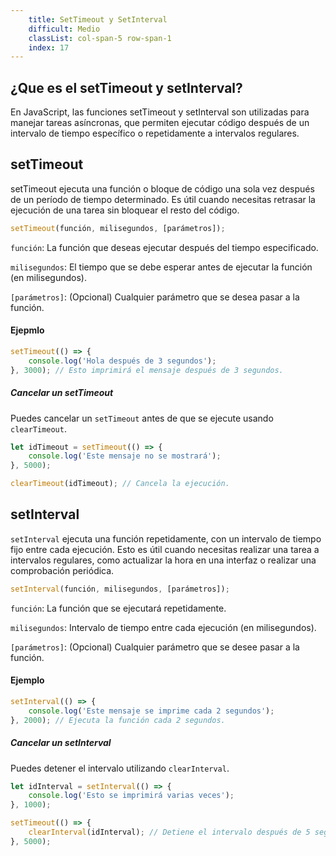 ```yaml
---
    title: SetTimeout y SetInterval
    difficult: Medio
    classList: col-span-5 row-span-1
    index: 17
---
```

## ¿Que es el setTimeout y setInterval?
En JavaScript, las funciones setTimeout y setInterval son utilizadas para manejar tareas asíncronas, que permiten ejecutar código después de un intervalo de tiempo específico o repetidamente a intervalos regulares.

## setTimeout
setTimeout ejecuta una función o bloque de código una sola vez después de un período de tiempo determinado. Es útil cuando necesitas retrasar la ejecución de una tarea sin bloquear el resto del código.
```js
setTimeout(función, milisegundos, [parámetros]);
```
``función``: La función que deseas ejecutar después del tiempo especificado.

``milisegundos``: El tiempo que se debe esperar antes de ejecutar la función (en milisegundos).

``[parámetros]``: (Opcional) Cualquier parámetro que se desea pasar a la función.

#### Ejepmlo
```js
setTimeout(() => {
    console.log('Hola después de 3 segundos');
}, 3000); // Esto imprimirá el mensaje después de 3 segundos.
```

##### Cancelar un setTimeout
Puedes cancelar un ``setTimeout`` antes de que se ejecute usando ``clearTimeout``.
```js
let idTimeout = setTimeout(() => {
    console.log('Este mensaje no se mostrará');
}, 5000);

clearTimeout(idTimeout); // Cancela la ejecución.
```
## setInterval
``setInterval`` ejecuta una función repetidamente, con un intervalo de tiempo fijo entre cada ejecución. Esto es útil cuando necesitas realizar una tarea a intervalos regulares, como actualizar la hora en una interfaz o realizar una comprobación periódica.
```js
setInterval(función, milisegundos, [parámetros]);
```
``función``: La función que se ejecutará repetidamente.

``milisegundos``: Intervalo de tiempo entre cada ejecución (en milisegundos).

``[parámetros]``: (Opcional) Cualquier parámetro que se desee pasar a la función.

#### Ejemplo 
```js
setInterval(() => {
    console.log('Este mensaje se imprime cada 2 segundos');
}, 2000); // Ejecuta la función cada 2 segundos.
```

##### Cancelar un setInterval
Puedes detener el intervalo utilizando ``clearInterval``.
```js
let idInterval = setInterval(() => {
    console.log('Esto se imprimirá varias veces');
}, 1000);

setTimeout(() => {
    clearInterval(idInterval); // Detiene el intervalo después de 5 segundos.
}, 5000);
```
